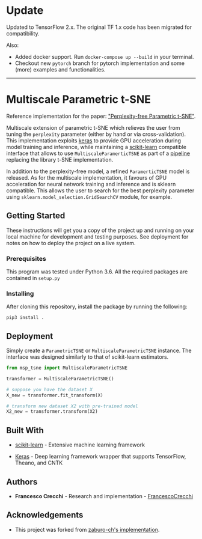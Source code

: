 
# Update

Updated to TensorFlow 2.x. The original TF 1.x code has been migrated for compatibility.

Also:

* Added docker support. Run `docker-compose up --build` in your terminal.
* Checkout new `pytorch` branch for pytorch implementation and some (more) examples and functionalities.

---


# Multiscale Parametric t-SNE
Reference implementation for the paper: ["Perplexity-free Parametric t-SNE"](#).

Multiscale extension of parametric t-SNE which relieves the user from tuning the `perplexity` parameter (either by hand or via cross-validation).
This implementation exploits [keras](https://keras.io/) to provide GPU acceleration during model training and inference, while maintaining a [scikit-learn](https://scikit-learn.org/)
compatible interface that allows to use `MultiscaleParamerticTSNE` as part of a [pipeline](https://scikit-learn.org/stable/modules/compose.html#combining-estimators) replacing the library t-SNE implementation.

In addition to the perplexity-free model, a refined `ParamerticTSNE` model is released.
As for the multiscale implementation, it favours of GPU acceleration for neural network training and inference and is sklearn compatible. This allows the user to search for the best perplexity parameter using `sklearn.model_selection.GridSearchCV` module, for example.      

## Getting Started

These instructions will get you a copy of the project up and running on your local machine for development and testing purposes. See deployment for notes on how to deploy the project on a live system.

### Prerequisites

This program was tested under Python 3.6. All the required packages are contained in `setup.py`

### Installing

After cloning this repository, install the package by running the following:

```
pip3 install .
```

## Deployment

Simply create a `ParametricTSNE` or `MultiscaleParametricTSNE` instance. The interface was designed similarly to that of scikit-learn estimators.

```python
from msp_tsne import MultiscaleParametricTSNE

transformer = MultiscaleParametricTSNE()

# suppose you have the dataset X
X_new = transformer.fit_transform(X)

# transform new dataset X2 with pre-trained model
X2_new = transformer.transform(X2)
```

## Built With

- [scikit-learn](http://scikit-learn.org/stable/) - Extensive machine learning framework

- [Keras](https://keras.io) - Deep learning framework wrapper that supports TensorFlow, Theano, and CNTK

## Authors

- __Francesco Crecchi__ - Research and implementation - [FrancescoCrecchi](https://github.com/FrancescoCrecchi)

## Acknowledgements

- This project was forked from [zaburo-ch's implementation](https://github.com/zaburo-ch/Parametric-t-SNE-in-Keras).
